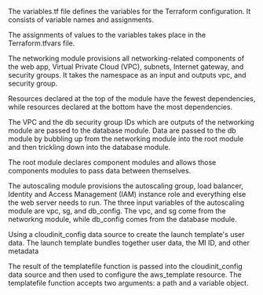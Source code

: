 
The variables.tf file defines the variables for the Terraform configuration. It consists of variable names and assignments.

The assignments of values to the variables takes place in the Terraform.tfvars file.


The networking module provisions all networking-related components of the web app, Virtual Private Cloud (VPC), subnets, Internet gateway, and security groups.
It takes the namespace as an input and outputs vpc, and security group.

Resources declared at the top of the module have the fewest dependencies, while resources declared at the bottom have the most dependencies.

The VPC and the db security group IDs which are outputs of the networking module are passed to the database module. Data are passed to the db module by bubbling up from the networking module into the root module and then trickling down into the database module.

The root module declares component modules and allows those components modules to pass data between themselves.

The autoscaling module provisions the autoscaling group, load balancer, Identity and Access Management (IAM) instance role and everything else the web server needs to run.
The three input variables of the autoscaling module are vpc, sg, and db_config. The vpc, and sg come from the networkng module, while db_config comes from the database module.

Using a cloudinit_config data source to create the launch template's user data.
The launch template bundles together user data, the MI ID, and other metadata

The result of the templatefile function is passed into the cloudinit_config data source and then used to configure the aws_template resource.
The templatefile function accepts two arguments: a path and a variable object.